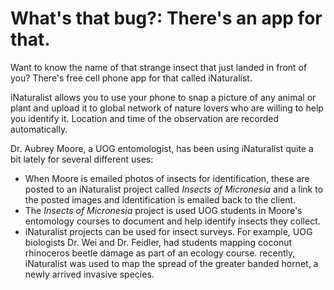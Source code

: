 # What's that bug?: There's an app for that.

Want to know the name of that strange insect that just landed in front of you? There's free cell phone app for that
called iNaturalist. 

iNaturalist allows you to use your phone to snap a picture of any animal or plant and upload it to global network
of nature lovers who are willing to help you identify it. Location and time of the observation are recorded automatically.

Dr. Aubrey Moore, a UOG entomologist, has been using iNaturalist quite a bit lately for several different uses:

* When Moore is emailed photos of insects for identification, these are posted to an iNaturalist project called *Insects of Micronesia* and a link 
to the posted images and identification is emailed back to the client.
* The *Insects of Micronesia* project is used UOG students in Moore's entomology courses to document and help identify insects they collect. 
* iNaturalist projects can be used for insect surveys. For example, UOG biologists Dr. Wei and Dr. Feidler, had students mapping coconut rhinoceros beetle damage 
as part of an ecology course. recently, iNaturalist was used to map the spread of the greater banded hornet, a newly arrived invasive species.
